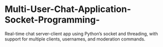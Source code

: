 # Multi-User-Chat-Application-Socket-Programming-
Real-time chat server-client app using Python’s socket and threading, with  support for multiple clients, usernames, and moderation commands.

